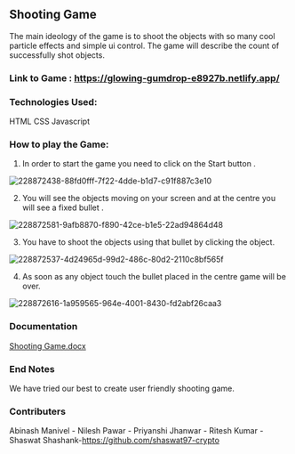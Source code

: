 ## Shooting Game
The main ideology of the game is to shoot the objects with so many cool particle effects and simple ui control.
The game will describe the count of successfully shot objects. 

### Link to Game : https://glowing-gumdrop-e8927b.netlify.app/

### Technologies Used:
HTML 
CSS 
Javascript

### How to play the Game: 

1. In order to start the game you need to click on the Start button . 
 
![228872438-88fd0fff-7f22-4dde-b1d7-c91f887c3e10](https://user-images.githubusercontent.com/80530661/228876129-039530ce-517b-419c-bd5a-548ac8cf6fea.png)

2. You will see the objects moving on your screen and at the centre you will see a fixed bullet . 

![228872581-9afb8870-f890-42ce-b1e5-22ad94864d48](https://user-images.githubusercontent.com/80530661/228877434-0cb3bf59-30cb-4c2a-bdf6-71d883e539fd.png)

3. You have to shoot the objects using that bullet by clicking the object. 
 
![228872537-4d24965d-99d2-486c-80d2-2110c8bf565f](https://user-images.githubusercontent.com/80530661/228877539-b7e23ddb-1263-45ef-9946-adbaa18a12fd.png)

4. As soon as any object touch the bullet placed in the centre game will be over.
 
![228872616-1a959565-964e-4001-8430-fd2abf26caa3](https://user-images.githubusercontent.com/80530661/228877647-0284ed77-92cc-4d81-8ca1-c5a226d1e50b.png)



### Documentation 
[Shooting Game.docx](https://github.com/shaswat97-crypto/ShootingGame/files/11112842/Shooting.Game.docx)

### End Notes
We have tried our best to create user friendly shooting game.

### Contributers
Abinash Manivel - 
Nilesh Pawar - 
Priyanshi Jhanwar -
Ritesh Kumar - 
Shaswat Shashank-https://github.com/shaswat97-crypto
